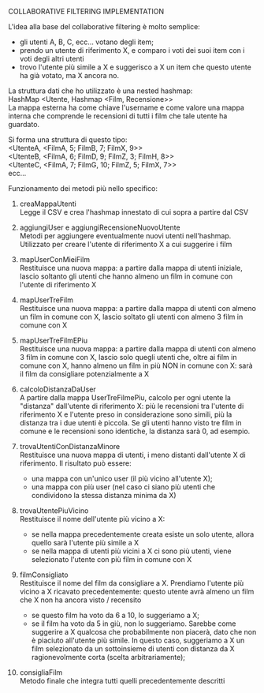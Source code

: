 COLLABORATIVE FILTERING IMPLEMENTATION

L'idea alla base del collaborative filtering è molto semplice: 
- gli utenti A, B, C, ecc... votano degli item;
- prendo un utente di riferimento X, e comparo i voti dei suoi item con i voti degli altri utenti
- trovo l'utente più simile a X e suggerisco a X un item che questo utente ha già votato, ma X ancora no.

La struttura dati che ho utilizzato è una nested hashmap:<br>
HashMap <Utente, Hashmap <Film, Recensione>><br>
La mappa esterna ha come chiave l'username e come valore una mappa interna che comprende le recensioni di tutti i film che tale utente ha guardato.<br>

Si forma una struttura di questo tipo:  <br>
  <UtenteA,  <FilmA, 5; FilmB, 7; FilmX, 9>> <br>
  <UtenteB,  <FilmA, 6; FilmD, 9; FilmZ, 3; FilmH, 8>>  <br>
  <UtenteC,  <FilmA, 7; FilmG, 10; FilmZ, 5; FilmX, 7>>  <br>
  ecc...

Funzionamento dei metodi più nello specifico:
  
  1. creaMappaUtenti <br>
     Legge il CSV e crea l'hashmap innestato di cui sopra a partire dal CSV
  
  2. aggiungiUser e aggiungiRecensioneNuovoUtente <br>
     Metodi per aggiungere eventualmente nuovi utenti nell'hashmap. Utilizzato per creare l'utente di riferimento X a cui suggerire i film
  
  3. mapUserConMieiFilm <br>
     Restituisce una nuova mappa: a partire dalla mappa di utenti iniziale, lascio soltanto gli utenti che hanno almeno un film in comune con l'utente di riferimento X
  
  4. mapUserTreFilm <br>
     Restituisce una nuova mappa: a partire dalla mappa di utenti con almeno un film in comune con X, lascio soltato gli utenti con almeno 3 film in comune con X 
  
  5. mapUserTreFilmEPiu <br>
     Restituisce una nuova mappa: a partire dalla mappa di utenti con almeno 3 film in comune con X, lascio solo quegli utenti che, oltre ai film in comune con X, hanno almeno un film in più NON in comune con X: sarà il film da consigliare potenzialmente a X
  
  6. calcoloDistanzaDaUser <br>
      A partire dalla mappa UserTreFilmePiu, calcolo per ogni utente la "distanza" dall'utente di riferimento X: più le recensioni tra l'utente di riferimento X e l'utente preso in considerazione sono simili, più la distanza tra i due utenti è piccola.
      Se gli utenti hanno visto tre film in comune e le recensioni sono identiche, la distanza sarà 0, ad esempio.
  
  7. trovaUtentiConDistanzaMinore <br>
      Restituisce una nuova mappa di utenti, i meno distanti dall'utente X di riferimento. Il risultato può essere:
      - una mappa con un'unico user (il più vicino all'utente X);
      - una mappa con più user (nel caso ci siano più utenti che condividono la stessa distanza minima da X)
  
  8. trovaUtentePiuVicino <br>
      Restituisce il nome dell'utente più vicino a X:
      - se nella mappa precedentemente creata esiste un solo utente, allora quello sarà l'utente più simile a X
      - se nella mappa di utenti più vicini a X ci sono più utenti, viene selezionato l'utente con più film in comune con X
        
  9. filmConsigliato <br>
      Restituisce il nome del film da consigliare a X.
      Prendiamo l'utente più vicino a X ricavato precedentemente: questo utente avrà almeno un film che X non ha ancora visto / recensito
      - se questo film ha voto da 6 a 10, lo suggeriamo a X;
      - se il film ha voto da 5 in giù, non lo suggeriamo. Sarebbe come suggerire a X qualcosa che probabilmente non piacerà, dato che non è piaciuto all'utente più simile.
        In questo caso, suggeriamo a X un film selezionato da un sottoinsieme di utenti con distanza da X ragionevolmente corta (scelta arbitrariamente);
         
  10. consigliaFilm <br>
      Metodo finale che integra tutti quelli precedentemente descritti

